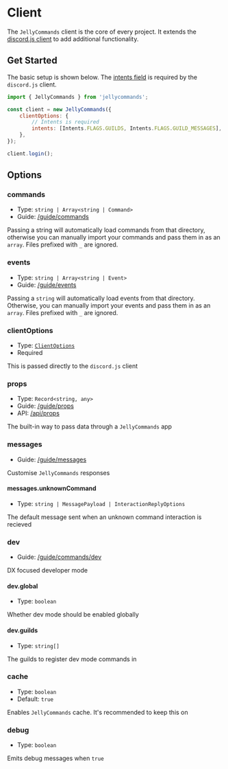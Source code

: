 # Client

The `JellyCommands` client is the core of every project.  It extends the [discord.js client](https://discord.js.org/#/docs/discord.js/main/class/Client) to add additional functionality.

## Get Started

The basic setup is shown below.  The [intents field](https://discord.js.org/#/docs/discord.js/main/typedef/IntentsResolvable) is required by the `discord.js` client.

```js
import { JellyCommands } from 'jellycommands';

const client = new JellyCommands({
    clientOptions: {
        // Intents is required
        intents: [Intents.FLAGS.GUILDS, Intents.FLAGS.GUILD_MESSAGES],
    },
});

client.login();
```

## Options

### commands

- Type: `string | Array<string | Command>`
- Guide: [/guide/commands](/guide/commands/loading)

Passing a string will automatically load commands from that directory, otherwise you can manually import your commands and pass them in as an `array`. Files prefixed with `_` are ignored.

### events 

- Type: `string | Array<string | Event>`
- Guide: [/guide/events](/guide/events/loading)

Passing a `string` will automatically load events from that directory.  Otherwise, you can manually import your events and pass them in as an `array`. Files prefixed with `_` are ignored.

### clientOptions

- Type: [`ClientOptions`](https://discord.js.org/#/docs/discord.js/main/typedef/ClientOptions)
- Required

This is passed directly to the `discord.js` client

### props

- Type: `Record<string, any>`
- Guide: [/guide/props](/guide/props)
- API: [/api/props](/api/props)

The built-in way to pass data through a `JellyCommands` app

### messages

- Guide: [/guide/messages](/guide/messages)

Customise `JellyCommands` responses

#### messages.unknownCommand

- Type: `string | MessagePayload | InteractionReplyOptions`

The default message sent when an unknown command interaction is recieved

### dev

- Guide: [/guide/commands/dev](/guide/commands/dev)

DX focused developer mode

#### dev.global

- Type: `boolean`

Whether dev mode should be enabled globally

#### dev.guilds

- Type: `string[]`

The guilds to register dev mode commands in

### cache

- Type: `boolean`
- Default: `true`

Enables `JellyCommands` cache. It's recommended to keep this on

### debug

- Type: `boolean`

Emits debug messages when `true`
